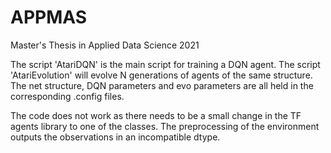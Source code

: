 # APPMAS
Master's Thesis in Applied Data Science 2021

The script 'AtariDQN' is the main script for training a DQN agent. 
The script 'AtariEvolution' will evolve N generations of agents of the same structure.
The net structure, DQN parameters and evo parameters are all held in the corresponding .config files.

The code does not work as there needs to be a small change in the TF agents library to one of the classes.
The preprocessing of the environment outputs the observations in an incompatible dtype. 
